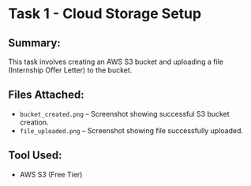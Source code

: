 
# Task 1 - Cloud Storage Setup

## Summary:
This task involves creating an AWS S3 bucket and uploading a file (Internship Offer Letter) to the bucket.

## Files Attached:
- `bucket_created.png` – Screenshot showing successful S3 bucket creation.
- `file_uploaded.png` – Screenshot showing file successfully uploaded.

## Tool Used:
- AWS S3 (Free Tier)
